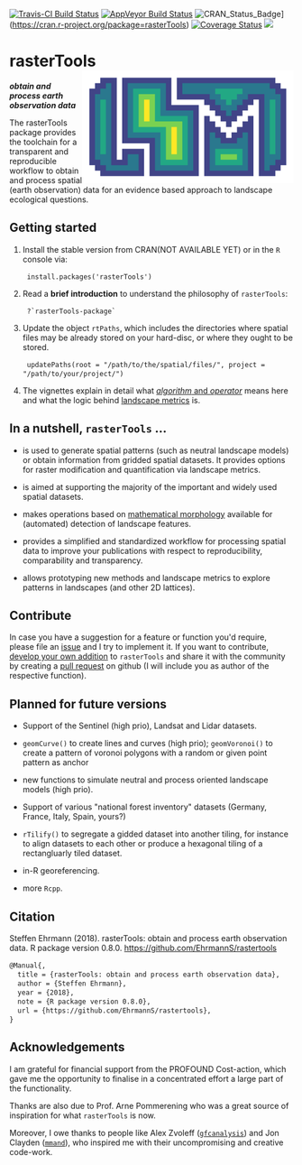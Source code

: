 [![Travis-CI Build Status](https://travis-ci.org/EhrmannS/rasterTools.svg?branch=master)](https://travis-ci.org/EhrmannS/rasterTools)
[![AppVeyor Build Status](https://ci.appveyor.com/api/projects/status/github/EhrmannS/rasterTools?branch=master&svg=true)](https://ci.appveyor.com/project/EhrmannS/rasterTools)
![CRAN_Status_Badge](http://www.r-pkg.org/badges/version/rasterTools)](https://cran.r-project.org/package=rasterTools)
[![Coverage Status](https://img.shields.io/codecov/c/github/EhrmannS/rasterTools/master.svg)](https://codecov.io/github/EhrmannS/rasterTools?branch=master)
[![](http://cranlogs.r-pkg.org/badges/grand-total/rasterTools)](http://cran.rstudio.com/web/packages/rasterTools/index.html)

# rasterTools <img src="docs/logo.png" align="right" height="200" />

***obtain and process earth observation data***

The rasterTools package provides the toolchain for a transparent and reproducible workflow to obtain and process spatial (earth observation) data for an evidence based approach to landscape ecological questions.

## Getting started

1) Install the stable version from CRAN(NOT AVAILABLE YET) or in the `R` console via:

        install.packages('rasterTools')
        
2) Read a **brief introduction** to understand the philosophy of `rasterTools`:

        ?`rasterTools-package`
        
3) Update the object `rtPaths`, which includes the directories where spatial files may be already stored on your hard-disc, or where they ought to be stored.

        updatePaths(root = "/path/to/the/spatial/files/", project = "/path/to/your/project/")

4) The vignettes explain in detail what [*algorithm* and *operator*](/vignettes/introduction.Rmd) means here and what the logic behind [landscape metrics](/vignettes/landscape_metrics.Rmd) is.

## In a nutshell, `rasterTools` ...

- is used to generate spatial patterns (such as neutral landscape models) or obtain information from gridded spatial datasets. It provides options for raster modification and quantification via landscape metrics.

- is aimed at supporting the majority of the important and widely used spatial datasets.

- makes operations based on [mathematical morphology](https://en.wikipedia.org/wiki/Mathematical_morphology) available for (automated) detection of landscape features.

- provides a simplified and standardized workflow for processing spatial data to improve your publications with respect to reproducibility, comparability and transparency.

- allows prototyping new methods and landscape metrics to explore patterns in landscapes (and other 2D lattices).


## Contribute
In case you have a suggestion for a feature or function you'd require, please file an [issue](https://github.com/EhrmannS/rastertools/issues) and I try to implement it. If you want to contribute, [develop your own addition](/vignettes/contribute.Rmd) to `rasterTools` and share it with the community by creating a [pull request](https://github.com/EhrmannS/rastertools/pulls) on github (I will include you as author of the respective function).

## Planned for future versions
- Support of the Sentinel (high prio), Landsat and Lidar datasets.

- `geomCurve()` to create lines and curves (high prio); `geomVoronoi()` to create a pattern of voronoi polygons with a random or given point pattern as anchor

- new functions to simulate neutral and process oriented landscape models (high prio).

- Support of various "national forest inventory" datasets (Germany, France, Italy, Spain, yours?)

- `rTilify()` to segregate a gidded dataset into another tiling, for instance to align datasets to each other or produce a hexagonal tiling of a rectangluarly tiled dataset.

- in-R georeferencing.

- more `Rcpp`.

## Citation
Steffen Ehrmann (2018). rasterTools: obtain and process earth observation data. R package version 0.8.0. https://github.com/EhrmannS/rastertools

```
@Manual{,
  title = {rasterTools: obtain and process earth observation data},
  author = {Steffen Ehrmann},
  year = {2018},
  note = {R package version 0.8.0},
  url = {https://github.com/EhrmannS/rastertools},
}
```

## Acknowledgements
I am grateful for financial support from the PROFOUND Cost-action, which gave me the opportunity to finalise in a concentrated effort a large part of the functionality.

Thanks are also due to Prof. Arne Pommerening who was a great source of inspiration for what `rasterTools` is now.

Moreover, I owe thanks to people like Alex Zvoleff ([`gfcanalysis`](ttp://azvoleff.com/gfcanalysis)) and Jon Clayden ([`mmand`](https://github.com/jonclayden/mmand)), who inspired me with their uncompromising and creative code-work.